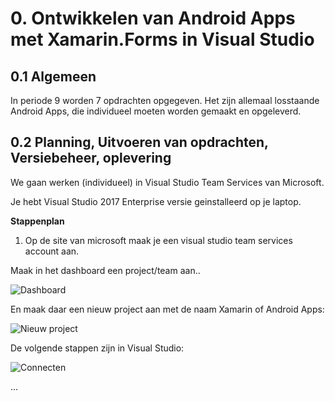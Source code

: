# 0. Ontwikkelen van Android Apps met Xamarin.Forms in Visual Studio

## 0.1 Algemeen

In periode 9 worden 7 opdrachten opgegeven. Het zijn allemaal losstaande Android Apps, die individueel moeten worden gemaakt en opgeleverd.

## 0.2  Planning, Uitvoeren van opdrachten, Versiebeheer, oplevering

We gaan werken (individueel) in Visual Studio Team Services van Microsoft.

Je hebt Visual Studio 2017 Enterprise versie geinstalleerd op je laptop.

__Stappenplan__

1. Op de site van microsoft maak je een visual studio team services account aan.

Maak in het dashboard een project/team aan..

![Dashboard](https://github.com/ictacademiekw1c/opdrachten-repository/blob/master/xamarin/images/dashboardmts.png?raw=true)

En maak daar een nieuw project aan met de naam Xamarin of Android Apps:

![Nieuw project](https://github.com/ictacademiekw1c/opdrachten-repository/blob/master/xamarin/images/tsproject.png?raw=true)

De volgende stappen zijn in Visual Studio:

![Connecten](https://github.com/ictacademiekw1c/opdrachten-repository/blob/master/xamarin/images/connectmts.png?raw=true)

...